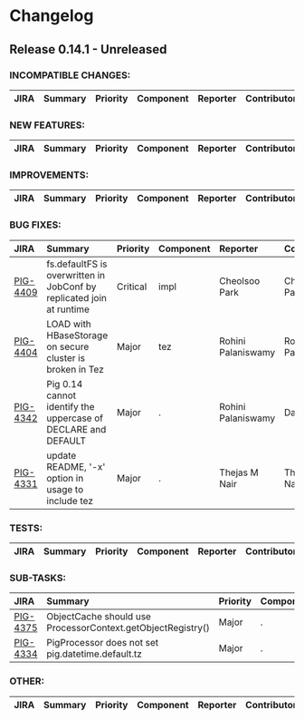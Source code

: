 
<!---
# Licensed to the Apache Software Foundation (ASF) under one
# or more contributor license agreements.  See the NOTICE file
# distributed with this work for additional information
# regarding copyright ownership.  The ASF licenses this file
# to you under the Apache License, Version 2.0 (the
# "License"); you may not use this file except in compliance
# with the License.  You may obtain a copy of the License at
#
#     http://www.apache.org/licenses/LICENSE-2.0
#
# Unless required by applicable law or agreed to in writing, software
# distributed under the License is distributed on an "AS IS" BASIS,
# WITHOUT WARRANTIES OR CONDITIONS OF ANY KIND, either express or implied.
# See the License for the specific language governing permissions and
# limitations under the License.
-->
# Changelog

## Release 0.14.1 - Unreleased

### INCOMPATIBLE CHANGES:

| JIRA | Summary | Priority | Component | Reporter | Contributor |
|:---- |:---- | :--- |:---- |:---- |:---- |


### NEW FEATURES:

| JIRA | Summary | Priority | Component | Reporter | Contributor |
|:---- |:---- | :--- |:---- |:---- |:---- |


### IMPROVEMENTS:

| JIRA | Summary | Priority | Component | Reporter | Contributor |
|:---- |:---- | :--- |:---- |:---- |:---- |


### BUG FIXES:

| JIRA | Summary | Priority | Component | Reporter | Contributor |
|:---- |:---- | :--- |:---- |:---- |:---- |
| [PIG-4409](https://issues.apache.org/jira/browse/PIG-4409) | fs.defaultFS is overwritten in JobConf by replicated join at runtime |  Critical | impl | Cheolsoo Park | Cheolsoo Park |
| [PIG-4404](https://issues.apache.org/jira/browse/PIG-4404) | LOAD with HBaseStorage on secure cluster is broken in Tez |  Major | tez | Rohini Palaniswamy | Rohini Palaniswamy |
| [PIG-4342](https://issues.apache.org/jira/browse/PIG-4342) | Pig 0.14 cannot identify the uppercase of DECLARE and DEFAULT |  Major | . | Rohini Palaniswamy | Daniel Dai |
| [PIG-4331](https://issues.apache.org/jira/browse/PIG-4331) | update README, '-x' option in usage to include tez |  Major | . | Thejas M Nair | Thejas M Nair |


### TESTS:

| JIRA | Summary | Priority | Component | Reporter | Contributor |
|:---- |:---- | :--- |:---- |:---- |:---- |


### SUB-TASKS:

| JIRA | Summary | Priority | Component | Reporter | Contributor |
|:---- |:---- | :--- |:---- |:---- |:---- |
| [PIG-4375](https://issues.apache.org/jira/browse/PIG-4375) | ObjectCache should use ProcessorContext.getObjectRegistry() |  Major | . | Rohini Palaniswamy | Rohini Palaniswamy |
| [PIG-4334](https://issues.apache.org/jira/browse/PIG-4334) | PigProcessor does not set pig.datetime.default.tz |  Major | . | Rohini Palaniswamy | Rohini Palaniswamy |


### OTHER:

| JIRA | Summary | Priority | Component | Reporter | Contributor |
|:---- |:---- | :--- |:---- |:---- |:---- |


